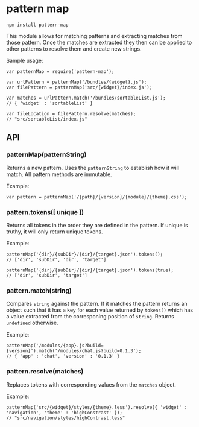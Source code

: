 pattern map
===========

	npm install pattern-map

This module allows for matching patterns and extracting matches from those pattern. Once the matches are extracted they then can be applied to other patterns to resolve them and create new strings.

Sample usage:

	var patternMap = require('pattern-map');
	
	var urlPattern = patternMap('/bundles/{widget}.js');
	var filePattern = patternMap('src/{widget}/index.js');
	
	var matches = urlPattern.match('/bundles/sortableList.js');
	// { 'widget' : 'sortableList' }
	
	var fileLocation = filePattern.resolve(matches);
	// "src/sortableList/index.js"

API
---

### patternMap(patternString) ###

Returns a new pattern. Uses the `patternString` to establish how it will match. All pattern methods are immutable.

Example:

	var pattern = patternMap('/{path}/{version}/{module}/{theme}.css');

### pattern.tokens([ unique ]) ###

Returns all tokens in the order they are defined in the pattern. If unique is truthy, it will only return unique tokens.

Example:

	patternMap('{dir}/{subDir}/{dir}/{target}.json').tokens();
	// ['dir', 'subDir', 'dir', 'target']
	
	patternMap('{dir}/{subDir}/{dir}/{target}.json').tokens(true);
	// ['dir', 'subDir', 'target']

### pattern.match(string) ###

Compares `string` against the pattern. If it matches the pattern returns an object such that it has a key for each value returned by `tokens()` which has a value extracted from the corresponing position of `string`. Returns `undefined` otherwise.

Example:

	patternMap('/modules/{app}.js?build={version}').match('/modules/chat.js?build=0.1.3');
	// { 'app' : 'chat', 'version' : '0.1.3' }

### pattern.resolve(matches) ###

Replaces tokens with corresponding values from the `matches` object.

Example:

	patternMap('src/{widget}/styles/{theme}.less').resolve({ 'widget' : 'navigation', 'theme' : 'highConstrast' });
	// "src/navigation/styles/highContrast.less"
